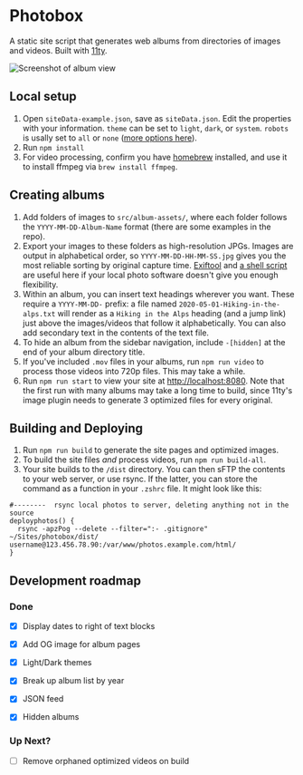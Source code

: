 # Photobox

A static site script that generates web albums from directories of images and videos. Built with [11ty](https://www.11ty.dev).

![Screenshot of album view](screenshots/album-screenshot.png)


## Local setup

1. Open `siteData-example.json`, save as `siteData.json`. Edit the properties with your information. `theme` can be set to `light`, `dark`, or `system`. `robots` is usally set to `all` or `none` ([more options here](https://yoast.com/robots-meta-tags/)).
2. Run `npm install`
3. For video processing, confirm you have [homebrew](https://brew.sh) installed, and use it to install ffmpeg via `brew install ffmpeg`.

## Creating albums

1. Add folders of images to `src/album-assets/`, where each folder follows the `YYYY-MM-DD-Album-Name` format (there are some examples in the repo).
2. Export your images to these folders as high-resolution JPGs. Images are output in alphabetical order, so `YYYY-MM-DD-HH-MM-SS.jpg` gives you the most reliable sorting by original capture time. [Exiftool](https://exiftool.org) and [a shell script](https://gist.github.com/jmuspratt/3680d45b0c12f8b32093) are useful here if your local photo software doesn't give you enough flexibility.
3. Within an album, you can insert text headings wherever you want. These require a `YYYY-MM-DD-` prefix: a file named `2020-05-01-Hiking-in-the-alps.txt` will render as a `Hiking in the Alps` heading (and a jump link) just above the images/videos that follow it alphabetically. You can also add secondary text in the contents of the text file.
4. To hide an album from the sidebar navigation, include `-[hidden]` at the end of your album directory title.
5. If you've included `.mov` files in your albums, run `npm run video` to process those videos into 720p files. This may take a while.
6. Run `npm run start` to view your site at [http://localhost:8080](http://localhost:8080). Note that the first run with many albums may take a long time to build, since 11ty's image plugin needs to generate 3 optimized files for every original.

## Building and Deploying

1. Run `npm run build` to generate the site pages and optimized images.
2. To build the site files _and_ process videos, run `npm run build-all`.
3. Your site builds to the `/dist` directory. You can then sFTP the contents to your web server, or use rsync. If the latter, you can store the command as a function in your `.zshrc` file. It might look like this:

```
#--------  rsync local photos to server, deleting anything not in the source
deployphotos() {
  rsync -apzPog --delete --filter=":- .gitignore" ~/Sites/photobox/dist/ username@123.456.78.90:/var/www/photos.example.com/html/
}
```

## Development roadmap

### Done

- [x] Display dates to right of text blocks
- [x] Add OG image for album pages
- [x] Light/Dark themes
- [x] Break up album list by year
- [x] JSON feed
- [x] Hidden albums


### Up Next?

- [ ] Remove orphaned optimized videos on build

